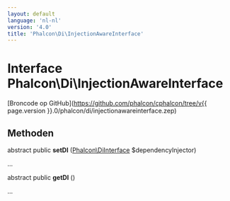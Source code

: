 ```yaml
---
layout: default
language: 'nl-nl'
version: '4.0'
title: 'Phalcon\Di\InjectionAwareInterface'
---
```


# Interface **Phalcon\Di\InjectionAwareInterface**

[Broncode op GitHub](https://github.com/phalcon/cphalcon/tree/v{{ page.version }}.0/phalcon/di/injectionawareinterface.zep)

## Methoden

abstract public **setDI** ([Phalcon\DiInterface](Phalcon_DiInterface) $dependencyInjector)

...

abstract public **getDI** ()

...